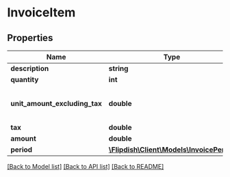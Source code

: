# InvoiceItem

## Properties
Name | Type | Description | Notes
------------ | ------------- | ------------- | -------------
**description** | **string** | Description | 
**quantity** | **int** | Quantity | 
**unit_amount_excluding_tax** | **double** | Unit Amount Excluding Tax | 
**tax** | **double** | Tax | 
**amount** | **double** | Amount | 
**period** | [**\Flipdish\\Client\Models\InvoicePeriod**](InvoicePeriod.md) | Period | 

[[Back to Model list]](../README.md#documentation-for-models) [[Back to API list]](../README.md#documentation-for-api-endpoints) [[Back to README]](../README.md)


